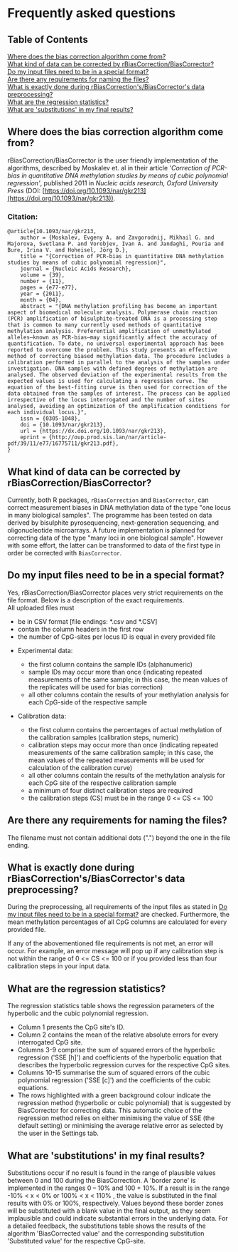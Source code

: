 # Frequently asked questions  

## Table of Contents  

[Where does the bias correction algorithm come from?](#where-does-the-bias-correction-algorithm-come-from)  
[What kind of data can be corrected by rBiasCorrection/BiasCorrector?](#what-kind-of-data-can-be-corrected-by-rBiasCorrectionbiascorrector)   
[Do my input files need to be in a special format?](#do-my-input-files-need-to-be-in-a-special-format)  
[Are there any requirements for naming the files?](#are-there-any-requirements-for-naming-the-files)  
[What is exactly done during rBiasCorrection's/BiasCorrector's data preprocessing?](#what-is-exactly-done-during-rBiasCorrectionsbiascorrectors-data-preprocessing)  
[What are the regression statistics?](#what-are-the-regression-statistics)  
[What are 'substitutions' in my final results?](#what-are-substitutions-in-my-final-results)  


## Where does the bias correction algorithm come from?  

rBiasCorrection/BiasCorrector is the user friendly implementation of the algorithms, described by Moskalev et. al in their article *'Correction of PCR-bias in quantitative DNA methylation studies by means of cubic polynomial regression'*, published 2011 in *Nucleic acids research, Oxford University Press* (DOI: [https://doi.org/10.1093/nar/gkr213](https://doi.org/10.1093/nar/gkr213)).  

### Citation:  
```
@article{10.1093/nar/gkr213,
    author = {Moskalev, Evgeny A. and Zavgorodnij, Mikhail G. and Majorova, Svetlana P. and Vorobjev, Ivan A. and Jandaghi, Pouria and Bure, Irina V. and Hoheisel, Jörg D.},
    title = "{Correction of PCR-bias in quantitative DNA methylation studies by means of cubic polynomial regression}",
    journal = {Nucleic Acids Research},
    volume = {39},
    number = {11},
    pages = {e77-e77},
    year = {2011},
    month = {04},
    abstract = "{DNA methylation profiling has become an important aspect of biomedical molecular analysis. Polymerase chain reaction (PCR) amplification of bisulphite-treated DNA is a processing step that is common to many currently used methods of quantitative methylation analysis. Preferential amplification of unmethylated alleles—known as PCR-bias—may significantly affect the accuracy of quantification. To date, no universal experimental approach has been reported to overcome the problem. This study presents an effective method of correcting biased methylation data. The procedure includes a calibration performed in parallel to the analysis of the samples under investigation. DNA samples with defined degrees of methylation are analysed. The observed deviation of the experimental results from the expected values is used for calculating a regression curve. The equation of the best-fitting curve is then used for correction of the data obtained from the samples of interest. The process can be applied irrespective of the locus interrogated and the number of sites analysed, avoiding an optimization of the amplification conditions for each individual locus.}",
    issn = {0305-1048},
    doi = {10.1093/nar/gkr213},
    url = {https://dx.doi.org/10.1093/nar/gkr213},
    eprint = {http://oup.prod.sis.lan/nar/article-pdf/39/11/e77/16775711/gkr213.pdf},
}
```


## What kind of data can be corrected by rBiasCorrection/BiasCorrector?  

<!-- BiasCorrector can handle two types of input data:  
  
- Type 1: one locus in many samples (e.g. pyrosequencing data)  
- Type 2: many loci in one sample (e.g. next-generation sequencing data or microarray data)
-->
Currently, both R packages, `rBiasCorrection` and `BiasCorrector`, can correct measurement biases in DNA methylation data of the type "one locus in many biological samples". The programme has been tested on data derived by bisulphite pyrosequencing, next-generation sequencing, and oligonucleotide microarrays. A future implementation is planned for correcting data of the type "many loci in one biological sample". However with some effort, the latter can be transformed to data of the first type in order be corrected with `BiasCorrector`. 

## Do my input files need to be in a special format?  

Yes, rBiasCorrection/BiasCorrector places very strict requirements on the file format. Below is a description of the exact requirements. <!-- for the two types of input data, which differ in several aspects.-->  
All uploaded files must  

- be in CSV format [file endings: \*.csv and \*.CSV]  
- contain the column headers in the first row   
- the number of CpG-sites per locus ID is equal in every provided file  


<!--### Type 1: one locus in many samples (e.g. pyrosequencing data)  -->

- Experimental data:  

  + the first column contains the sample IDs (alphanumeric)  
  + sample IDs may occur more than once (indicating repeated measurements of the same sample; in this case, the mean values of the replicates will be used for bias correction)   
  + all other columns contain the results of your methylation analysis for each CpG-side of the respective sample  
  
- Calibration data:  

  + the first column contains the percentages of actual methylation of the calibration samples (calibration steps, numeric)  
  + calibration steps may occur more than once (indicating repeated measurements of the same calibration sample; in this case, the mean values of the repeated measurements will be used for calculation of the calibration curve)  
  + all other columns contain the results of the methylation analysis for each CpG site of the respective calibration sample  
  + a minimum of four distinct calibration steps are required  
  + the calibration steps (CS) must be in the range 0 <= CS <= 100  
  

<!--### Type 2: many loci in one sample (e.g. next-generation sequencing data or microarray data)  

- Experimental data: 

  -- the first column contains the locus IDs (alphanumeric)  
  -- locus IDs may occur more than once (indicating repeated measurements of the same locus; in this case, the mean-values of the repeated measurements will be used for bias correction)
  -- all other columns contain the results of your methylation analysis for each CpG-side of the respective locus  
  
- Calibration data:  

  -- the first column contains the locus IDs (alphanumeric)  
  -- locus IDs may occur more than once (indicating repeated measurements of the same locus; in this case, the mean-values of the repeated measurements will be used for bias correction)
  -- all other columns contain the results of your methylation analysis for each CpG-side of the respective locus  
  -- for bias correction of type 2 data, you need to provide one separate calibration file for each degree of methylation  
  -- a minimum of four calibration data files (four distinct calibration steps) are provided  
  -- all provided calibration files have equal dimensions (number of rows * number of columns), equal column names and equal locus IDs  
  -- the calibration steps (CS) must be in the range 0 <= CS <= 100  -->


## Are there any requirements for naming the files? 

The filename must not contain additional dots (".") beyond the one in the file ending.

<!--Files of the input data type 1 (one locus in many samples) do not place specific requirements for naming the files.  
On the contrary, files of the input data type 2 (many loci in one sample), and in particular the files containing the calibration data, place very strict requirements on the file naming:  

Every filname must be of the following pattern:  'anyfilename'_CS###.csv  

The suffix '_CS###.csv'  
- must begin with '_CS', otherwise the file is going to be rejected during the data preprocessing step (CS is the short form of 'calibration step')  
- the placeholder '###' must be replaced with the respective degree of methylation of the calibration data contained in the specific file  
-- it can be or an integer number between 0 and 100 (integers < 0 or > 100 will be rejected during the data preprocessing step)  
-- or a numeric number between 0 an 100, indicated by an underscore ('_') as decimal separator (e.g. '12_5' meaning '12.5')   

Example: to upload a file for bias correction of type 2, that contains the calibration data for the calibration step '12.5' (true degree of calibration = 12.5) it need to be named the following:  
  *'my-calibrationfile_CS12_5.csv'* --> 


## What is exactly done during rBiasCorrection's/BiasCorrector's data preprocessing?  

During the preprocessing, all requirements of the input files as stated in [Do my input files need to be in a special format?](#do-my-input-files-need-to-be-in-a-special-format) are checked. Furthermore, the mean methylation percentages of all CpG columns are calculated for every provided file. 

If any of the abovementioned file requirements is not met, an error will occur. For example, an error message will pop up if any calibration step is not within the range of 0 <= CS <= 100 or if you provided less than four calibration steps in your input data. 


## What are the regression statistics?

The regression statistics table shows the regression parameters of the hyperbolic and the cubic polynomial regression. 

- Column 1 presents the CpG site's ID. 
- Column 2 contains the mean of the relative absolute errors for every interrogated CpG site. 
- Columns 3-9 comprise the sum of squared errors of the hyperbolic regression ('SSE [h]') and coefficients of the hyperbolic equation that describes the hyperbolic regression curves for the respective CpG sites. 
- Columns 10-15 summarise the sum of squared errors of the cubic polynomial regression ('SSE [c]') and the coefficients of the cubic equations. 
- The rows highlighted with a green background colour indicate the regression method (hyperbolic or cubic polynomial) that is suggested by BiasCorrector for correcting data. This automatic choice of the regression method relies on either minimising the value of SSE (the default setting) or minimising the average relative error as selected by the user in the Settings tab.


## What are 'substitutions' in my final results?

Substitutions occur if no result is found in the range of plausible values between 0 and 100 during the BiasCorrection. A 'border zone' is implemented in the ranges 0 – 10% and 100 + 10%. If a result is in the range -10% < x < 0% or 100% < x < 110% , the value is substituted in the final results with 0% or 100%, respectively. 
Values beyond these border zones will be substituted with a blank value in the final output, as they seem implausible and could indicate substantial errors in the underlying data. 
For a detailed feedback, the substitutions table shows the results of the algorithm 'BiasCorrected value' and the corresponding substitution 'Substituted value' for the respective CpG-site. 
